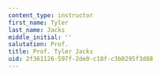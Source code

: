 ```yaml
---
content_type: instructor
first_name: Tyler
last_name: Jacks
middle_initial: ''
salutation: Prof.
title: Prof. Tyler Jacks
uid: 2f361126-597f-2de0-c18f-c3b8295f3d88
---
```

